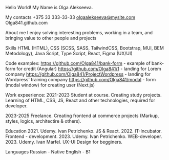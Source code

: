 Hello World! My Name is Olga Alekseeva.

My contacts
+375 33 333-33-33
olgaalekseeva@mysite.com
Olga841.github.com

About me
I enjoy solving interesting problems, working in a team, and bringing value to other people and projects

Skills
HTML (HTML), CSS (SCSS, SASS, TailwindCSS, Bootstrap, MUI, BEM Metodology), Java Script, Type Script, React, Figma (UX/UI)

Code examplex: 
https://github.com/Olga841/bank-form - example of bank-form for credit (Angular)
https://github.com/Olga841/1 - landing for Lorem company
https://github.com/Olga841/ProjectWordpress - landing for Wordpress' training company
https://github.com/Olga841/modal - form (modal window) for creating user (Next.js)

Work expeerience:
2021-2023
Student at course.
Creating study projects. Learning of HTML, CSS, JS, React and other technologies, required for developer.

2023-2025
Freelance.
Creating frontend at commerce projects (Markup, styles, logics, architectire & others).

Education
2021. Udemy. Ivan Petrichenko. JS & React.
2022. IT-Incubator. Frontend - development.
2023. Udemy. Ivan Petrichenko. WEB-developer.
2023. Udemy. Ivan Marfel. UX-UI Design for begginers.

Languages
Russian - Native
English - B1
